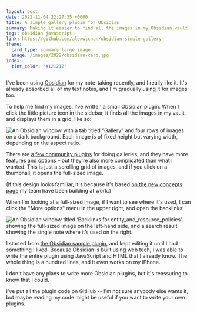 ```yaml
---
layout: post
date: 2022-11-04 22:27:35 +0000
title: A simple gallery plugin for Obsidian
summary: Making it easier to find all the images in my Obsidian vault.
tags: obsidian javascript
link: https://github.com/alexwlchan/obsidian-simple-gallery
theme:
  card_type: summary_large_image
  image: /images/2022/obsidian-card.jpg
index:
  tint_color: "#121212"
---
```


I've been using [Obsidian] for my note-taking recently, and I really like it.
It's already absorbed all of my text notes, and I'm gradually using it for images too.

To help me find my images, I've written a small Obsidian plugin.
When I click the little picture icon in the sidebar, it finds all the images in my vault, and displays them in a grid, like so:

<img src="/images/2022/obsidian-screenshot_1x.png" srcset="/images/2022/obsidian-screenshot_1x.png 1x, /images/2022/obsidian-screenshot_2x.png 2x, /images/2022/obsidian-screenshot_3x.png 3x" alt="An Obsidian window with a tab titled “Gallery” and four rows of images on a dark background. Each image is of fixed height but varying width, depending on the aspect ratio.">

There are [a few community plugins][community] for doing galleries, and they have more features and options – but they're also more complicated than what I wanted.
This is just a scrolling grid of images, and if you click on a thumbnail, it opens the full-sized image.

(If this design looks familiar, it's because it's based [on the new concepts page][concepts] my team have been building at work.)

When I'm looking at a full-sized image, if I want to see where it's used, I can click the "More options" menu in the upper right, and open the backlinks:

<img src="/images/2022/obsidian-backlinks_1x.png" srcset="/images/2022/obsidian-backlinks_1x.png 1x, /images/2022/obsidian-backlinks_2x.png 2x, /images/2022/obsidian-backlinks_3x.png 3x" alt="An Obsidian window titled ‘Backlinks for entity_and_resource_policies’, showing the full-sized image on the left-hand side, and a search result showing the single note where it’s used on the right.">

I started from [the Obsidian sample plugin][sample], and kept editing it until I had something I liked.
Because Obsidian is built using web tech, I was able to write the entire plugin using JavaScript and HTML that I already know.
The whole thing is a hundred lines, and it even works on my iPhone.

I don't have any plans to write more Obsidian plugins, but it's reassuring to know that I could.

I've put all the plugin code on GitHub -- I'm not sure anybody else wants it, but maybe reading my code might be useful if you want to write your own plugins.

[Obsidian]: https://obsidian.md/
[community]: https://obsidian.md/plugins?search=gallery
[concepts]: /images/2022/concepts-screenshot.png
[sample]: https://github.com/obsidianmd/obsidian-sample-plugin
